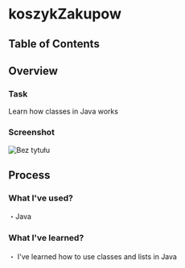 # koszykZakupow

## Table of Contents

## Overview

### Task
Learn how classes in Java works

### Screenshot

![Bez tytułu](https://user-images.githubusercontent.com/100945614/175383828-c49556dd-0f10-44b0-b36d-6b6e2c9b81f0.png)

## Process

### What I've used?

・Java

### What I've learned?

・ I've learned how to use classes and lists in Java
